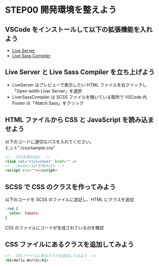 # STEP00 開発環境を整えよう

## VSCode をインストールして以下の拡張機能を入れよう

- [Live Server](https://marketplace.visualstudio.com/items?itemName=ritwickdey.LiveServer)
- [Live Sass Compiler](https://marketplace.visualstudio.com/items?itemName=ritwickdey.live-sass)

## Live Server と Live Sass Compiler を立ち上げよう

- LiveServer はプレビューで表示したい HTML ファイルを右クリックし「Open width Liver Server」を選択
- LiverSassCompiler は SCSS ファイルを開いている箇所で VSCode 内 Footer の「Watch Sass」をクリック

## HTML ファイルから CSS と JavaScript を読み込ませよう

以下のコードに適切なパスを入れてください。  
ヒント"./css/sample.css"

```html
<!-- CSSを読み込む -->
<link rel="stylesheet" href="" />
<!-- JavaScriptを読み込む -->
<script src=""></script>
```

## SCSS で CSS のクラスを作ってみよう

以下のコードを SCSS のファイルに追記し、HTML にクラスを追加

```scss
.red {
  color: tomato;
}
```

CSS のファイルにコードが生成されているのを確認

## CSS ファイルにあるクラスを追加してみよう

```html
<!-- CSSファイルにあるクラスを追加してみよう -->
<h1>Hello World</h1>
```
